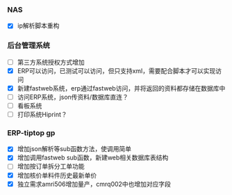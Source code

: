 ### NAS
- [x] ip解析脚本重构

### 后台管理系统
- [ ] 第三方系统授权方式增加
- [x] ERP可以访问，已测试可以访问，但只支持xml，需要配合脚本才可以实现访问
- [x] 新建fastweb系统，erp通过fastweb访问，并将返回的资料都存储在数据库中
- [ ] 访问ERP系统，json传资料/数据库直连？
- [ ] 看板系统
- [ ] 打印系统Hiprint？

### ERP-tiptop gp
- [x] 增加json解析等sub函数方法，使调用简单
- [x] 增加调用fastweb sub函数，新建web相关数据库表结构
- [ ] 增加按订单拆分工单功能
- [x] 增加核价单料件历史最新单价
- [x] 独立需求amri506增加量产，cmrq002中也增加对应字段
